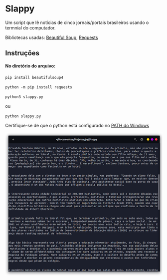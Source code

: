 # Slappy

Um script que lê notícias de cinco jornais/portais brasileiros usando o termnial do computador.

Bibliotecas usadas: <a href="https://beautiful-soup-4.readthedocs.io" target="_blank"> Beautiful Soup</a>,  <a href="https://docs.python-requests.org" target="_blank"> Requests </a>

## Instruções

#### No diretório do arquivo:

`pip install beautifulsoup4` <br/>

`python -m pip install requests`

`python3 slappy.py` <br/>

ou

`python slappy.py`


Certifique-se de que o python está configurado no <a href="https://datatofish.com/add-python-to-windows-path" target="_blank">PATH do Windows</a> <br/>

![preview picture](/print/slappy_print_r.png)
